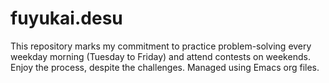 # fuyukai.desu
This repository marks my commitment to practice problem-solving every weekday morning (Tuesday to Friday) and attend contests on weekends. Enjoy the process, despite the challenges. Managed using Emacs org files.

